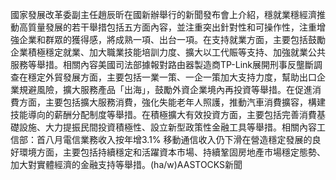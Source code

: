 國家發展改革委副主任趙辰昕在國新辦舉行的新聞發布會上介紹，穩就業穩經濟推動高質量發展的若干舉措包括五方面內容，並注重突出針對性和可操作性，注重增強企業和群眾的獲得感，將成熟一項、出台一項。在支持就業方面，主要包括鼓勵企業積極穩定就業、加大職業技能培訓力度、擴大以工代賑等支持、加強就業公共服務等舉措。相關內容美國司法部據報對路由器製造商TP-Link展開刑事反壟斷調查在穩定外貿發展方面，主要包括一業一策、一企一策加大支持力度，幫助出口企業規避風險，擴大服務產品「出海」，鼓勵外資企業境內再投資等舉措。在促進消費方面，主要包括擴大服務消費，強化失能老年人照護，推動汽車消費擴容，構建技能導向的薪酬分配制度等舉措。在積極擴大有效投資方面，主要包括完善消費基礎設施、大力提振民間投資積極性、設立新型政策性金融工具等舉措。相關內容工信部：首八月電信業務收入按年增3.1% 移動通信收入仍下滑在營造穩定發展的良好環境方面，主要包括持續穩定和活躍資本市場、持續鞏固房地產市場穩定態勢、加大對實體經濟的金融支持等舉措。(ha/w)AASTOCKS新聞